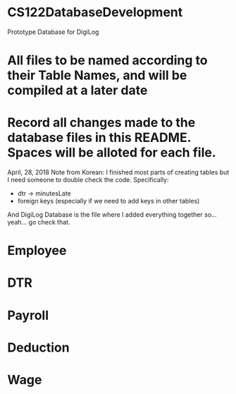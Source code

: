 # CS122DatabaseDevelopment
Prototype Database for DigiLog
# All files to be named according to their Table Names, and will be compiled at a later date
# Record all changes made to the database files in this README. Spaces will be alloted for each file.

April, 28, 2018
Note from Korean: I finished most parts of creating tables but I need someone to double check the code. 
Specifically:
- dtr -> minutesLate
- foreign keys (especially if we need to add keys in other tables)

And DigiLog Database is the file where I added everything together so... yeah... go check that.

# Employee

# DTR

# Payroll

# Deduction

# Wage
